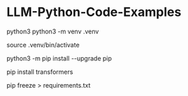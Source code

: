 # LLM-Python-Code-Examples

python3 python3 -m venv .venv

source .venv/bin/activate

python3 -m pip install --upgrade pip

pip install transformers

pip freeze > requirements.txt